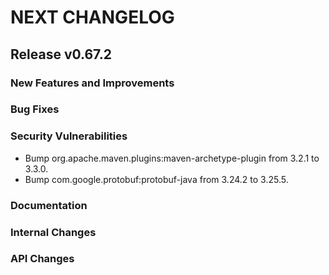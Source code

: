 # NEXT CHANGELOG

## Release v0.67.2

### New Features and Improvements

### Bug Fixes

### Security Vulnerabilities

* Bump org.apache.maven.plugins:maven-archetype-plugin from 3.2.1 to 3.3.0.
* Bump com.google.protobuf:protobuf-java from 3.24.2 to 3.25.5. 

### Documentation

### Internal Changes

### API Changes
